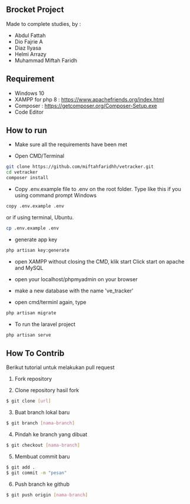 ## Brocket Project

Made to complete studies, by :
- Abdul Fattah
- Dio Fajrie A
- Diaz Ilyasa
- Helmi Arrazy
- Muhammad Miftah Faridh


## Requirement

- Windows 10
- XAMPP for php 8 : https://www.apachefriends.org/index.html
- Composer : https://getcomposer.org/Composer-Setup.exe
- Code Editor

## How to run

- Make sure all the requirements have been met

- Open CMD/Terminal
```bash
git clone https://github.com/miftahfaridhh/vetracker.git
cd vetracker
composer install
```
- Copy .env.example file to .env on the root folder. Type like this if you using command prompt Windows
```bash
copy .env.example .env
```
or if using terminal, Ubuntu.
```bash
cp .env.example .env
```
- generate app key
```bash
php artisan key:generate
```

- open XAMPP without closing the CMD, klik start Click start on apache and MySQL

- open your localhost/phpmyadmin on your browser

- make a new database with the name 've_tracker'

- open cmd/terminl again, type
```bash
php artisan migrate
```
- To run the laravel project
```bash
php artisan serve
```

## How To  Contrib

Berikut tutorial untuk melakukan pull request

1. Fork repository

2. Clone repository hasil fork

```bash
$ git clone [url]
```

3. Buat branch lokal baru

```bash
$ git branch [nama-branch]
```

4. Pindah ke branch yang dibuat

```bash
$ git checkout [nama-branch]
```

5. Membuat commit baru

```bash
$ git add .
$ git commit -m "pesan"
```

6. Push branch ke github

```bash
$ git push origin [nama-branch]
```
